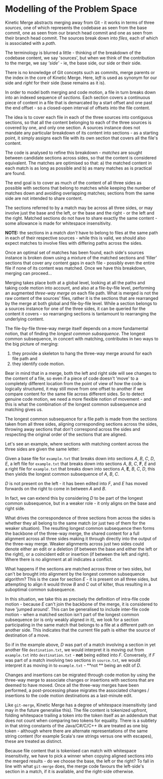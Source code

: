 # Modelling of the Problem Space #

Kinetic Merge abstracts merging away from Git - it works in terms of three *sources*, one of which represents the
codebase as seen from the base commit, one as seen from our branch head commit and one as seen from their branch head
commit. The sources break down into *files*, each of which is associated with a *path*.

The terminology is blurred a little - thinking of the breakdown of the codebase content, we say 'sources', but when we
think of the contribution to the merge, we say *'side'* - ie, the base side, our side or their side.

There is no knowledge of Git concepts such as commits, merge parents or the index in the core of Kinetic Merge. Here,
*left* is used as synonym for our side and *right* for their side (base remains as it is).

In order to model both merging and code motion, a file in turn breaks down into an indexed sequence of *sections*. Each
section covers a continuous piece of content in a file that is demarcated by a start offset and one past the end
offset - so a closed-open interval of offsets into the file content.

The idea is to cover each file in each of the three sources into contiguous sections, so that all the content belonging
to each of the three sources is covered by one, and only one section. A sources instance does not mandate any particular
breakdown of its content into sections - as a starting point, it simply assigns each file with its own section that
covers all the file's content.

The code is analysed to refine this breakdown - *matches* are sought between candidate sections across sides, so that
the content is considered equivalent. The matches are optimised so that:
a) the matched content in each match is as long as possible and
b) as many matches as is practical are found.

The end goal is to cover as much of the content of all three sides as possible with sections that belong to matches
while keeping the number of matches down and avoiding overlapping matches; sections from the same side are not intended
to share content.

The sections referred to by a match may be across all three sides, or may involve just the base and the left, or the
base and the right - or the left and the right. Matched sections do not have to share exactly the same content - some
allowance is made for whitespace insensitivity.

**NOTE:** the sections in a match *don't* have to belong to files at the same path in each of their respective sources -
while this is valid, we should also expect matches to involve files with differing paths across the sides.

Once an optimal set of matches has been found, each side's sources instance is broken down using a mixture of the
matched sections and 'filler' sections that cover any content gaps in each file - possibly even the entire file if none
of its content was matched. Once we have this breakdown, merging can proceed...

Merging takes place both at a global level, looking at all the paths and taking code motion into account, and also at a
file-by-file level, performing an augmented *three-way merge* on each file path. What is merged is not the raw content
of
the sources' files, rather it is the sections that are rearranged by the merge at both global and file-by-file level.
While a section belongs to a sources instance for one of the three sides, it can be queried for the content it covers -
so rearranging sections is tantamount to rearranging the underlying content.

The file-by-file three-way merge itself depends on a more fundamental notion, that of finding the *longest common
subsequence*. The longest common subsequence, in concert with matching, contributes in two ways to the big picture of
merging:

1. they provide a skeleton to hang the three-way merge around for each file path and
2. they identify code motion.

Bear in mind that in a merge, both the left and right side will see changes to the content of a file, so even if a piece
of code doesn't 'move' to a completely different location from the point of view of how the code is logically
structured, it may still move from one offset to another if we compare content for the same file across different sides.
So to detect genuine code motion, we need a more flexible notion of movement - and this is what the combination of the
longest common subsequence and matching gives us.

The longest common subsequence for a file path is made from the sections taken from all three sides, aligning
corresponding sections across the sides, throwing away sections that don't correspond across the sides and respecting
the original order of the sections that are aligned.

Let's see an example, where sections with matching content across the three sides are given the same letter:

Given a base file for `example.txt` that breaks down into sections *A*, *B*, *C*, *D*, *E*,
a left file for `example.txt` that breaks down into sections *A*, *B*, *C*, **F**, *E* and
a right file for `example.txt` that breaks down into sections *A*, **E**, *B*, *C*, *D*,
this then yields the longest common subsequence of *A*, *B*, *C*.

*D* is not present on the left - it has been edited into *F*, and *E* has moved forwards on the right to come in between
*A* and *B*.

In fact, we can extend this by considering *D* to be part of the longest common subsequence, but in a weaker role - it
only aligns on the base and right side.

What drives the correspondence of three sections from across the sides is whether they all belong to the same match (or
just two of them for the weaker situation). The resulting longest common subsequence then forms the backbone of the
three-way merge, the shared content for a full alignment across all three sides making it through directly into the
output of the three-way merge. Weaker alignments across just two sides could denote either an edit or a deletion (if
between the base and either the left or the right), or a coincident edit or insertion (if between the left and right).
Where there is no alignment at all indicates a conflict.

What happens if the sections are matched across three or two sides, but can't be brought into alignment by the longest
common subsequence algorithm? This is the case for section *E* - it is present on all three sides, but attempting to
align it would throw *B* and *C* out of kilter, thus resulting in a suboptimal common subsequence.

In this situation, we take this as precisely the definition of intra-file code motion - because *E* can't join the
backbone of the merge, it is considered to have 'jumped around'. This can be generalised to include inter-file code
motion - when a matched section isn't part of the longest common subsequence (or is only weakly aligned in it), we look
for a section participating in the same match that belongs to a file at a different path on another side. This indicates
that the current file path is either the source of destination of a move.

So if in the example above, *D* was part of a match involving a section in yet another file `destination.txt`, we would
interpret it is moving out from `example.txt` into `destination.txt` - **not** being edited into *F*. Conversely, if *F*
was part of a match involving two sections in `source.txt`, we would interpret it as moving in to `example.txt` - **not
** being an edit of *D*.

Changes and insertions can be migrated through code motion by using the three-way merge to associate changes or
insertions with sections that are deemed to have moved. Once all the three-way merges have been performed, a
post-processing phase migrates the associated changes / insertions to the code motion destinations as a last-minute
edit.

Like `git-merge`, Kinetic Merge has a degree of whitespace insensitivity (and may in the future generalise this). The
file content is tokenized upfront, folding whitespace trailing a token into the token itself as an addendum that does
not count when comparing two tokens for equality. There is a subtlety in that string constants of the Java/C#/C/C++ ilk
are treated as one big token - although where there are alternate representations of the same string content (for
example Scala's raw strings versus one with escapes), these are treated as distinct.

Because file content that is tokenised can match with whitespace insensitivity, we have to pick a winner when copying
aligned sections into the merged results - do we choose the base, the left or the right? To fall in line with
what `git-merge` does, the merge code favours the left-side's section in a match, if it is available, and the right-side
otherwise.